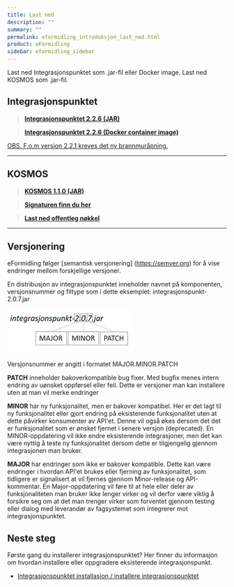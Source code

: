 ```yaml
---
title: Last ned
description: ""
summary: ""
permalink: eformidling_introduksjon_last_ned.html
product: eFormidling
sidebar: eformidling_sidebar
---
```


Last ned Integrasjonspunktet som .jar-fil eller Docker image. Last ned KOSMOS som .jar-fil. 

## Integrasjonspunktet

> [**Integrasjonspunktet 2.2.6 (JAR)**](https://repo1.maven.org/maven2/no/difi/meldingsutveksling/integrasjonspunkt/2.2.6/integrasjonspunkt-2.2.6.jar)

> [**Integrasjonspunktet 2.2.6 (Docker container image)** ](https://hub.docker.com/layers/digdir/integrasjonspunkt/2.2.6/images/sha256-2b462e7d699b2dfbc0495e58c2dc54cb289d641611ae8f48240620594e769153?context=explore)


[OBS. F.o.m versjon 2.2.1 kreves det ny brannmuråpning.](https://docs.digdir.no/eformidling_forutsetninger.html#brannmur%C3%A5pninger-i-produksjon)


---

## KOSMOS

> [**KOSMOS 1.1.0 (JAR)**](https://repo1.maven.org/maven2/no/difi/move/kosmos/1.1.0/kosmos-1.1.0.jar)

> [**Signaturen finn du her**](https://repo1.maven.org/maven2/no/difi/move/kosmos/1.1.0/kosmos-1.1.0.jar.asc)

> [**Last ned offentleg nøkkel**](/resources/eformidling/public_keys/eformidling-key.asc)

---

## Versjonering 

eFormidling følger [semantisk versjonering] (https://semver.org) for å vise endringer mellom forskjellige versjoner. 


En distribusjon av integrasjonspunktet inneholder navnet på komponenten, versjonsnummer og filtype som i dette eksemplet:
integrasjonspunkt-2.0.7.jar

![versjonsnummerbild](/images/eformidling/ipversjon.PNG)


Versjonsnummer er angitt i formatet MAJOR.MINOR.PATCH

**PATCH** inneholder bakoverkompatible bug fixer. Med bugfix menes intern endring av uønsket oppførsel eller feil. Dette er versjoner man kan installere uten at man vil merke endringer 

**MINOR** har ny funksjonalitet, men er bakover kompatibel. Her er det lagt til ny funksjonalitet eller gjort endring på eksisterende funksjonalitet uten at dette påvirker konsumenter av API'et. Denne vil også økes dersom det det er funksjonalitet som er ønsket fjernet i senere versjon (deprecated). En MINOR-oppdatering vil ikke endre eksisterende integrasjoner, men det kan være nyttig å teste ny funksjonalitet dersom dette er tilgjengelig gjennom integrasjonen man bruker.

**MAJOR** har endringer som ikke er bakover kompatible.  Dette kan være endringer i hvordan API'et brukes eller fjerning av funksjonalitet, som tidligere er signalisert at vil fjernes gjennom Minor-release og API-kommentar. En Major-oppdatering vil føre til at hele eller deler av funksjonaliteten man bruker ikke lenger virker og vil derfor være viktig å forsikre seg om at det man trenger virker som forventet gjennom testing eller dialog med leverandør av fagsystemet som integrerer mot integrasjonspunktet.

## Neste steg

Første gang du installerer integrasjonspunktet? Her finner du informasjon om hvordan installere eller oppgradere eksisterende integrasjonspunkt.

- [Integrasjonspunktet installasjon / installere integrasjonspunktet](eformidling_drift_installasjon.html#installasjon-av-integrasjonspunktet)
